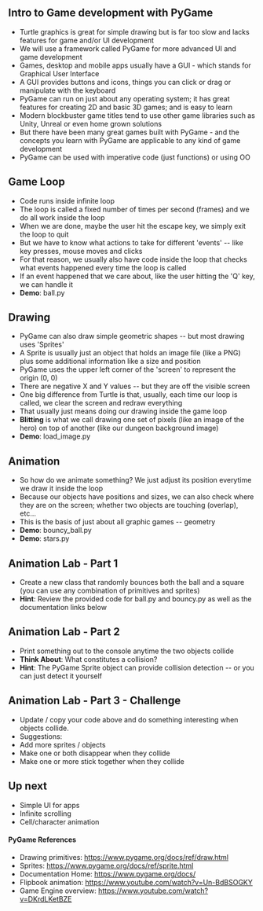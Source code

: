 ## Intro to Game development with PyGame
- Turtle graphics is great for simple drawing but is far too slow and lacks features for game and/or UI development
- We will use a framework called PyGame for more advanced UI and game development
- Games, desktop and mobile apps usually have a GUI - which stands for Graphical User Interface
- A GUI provides buttons and icons, things you can click or drag or manipulate with the keyboard
- PyGame can run on just about any operating system; it has great features for creating 2D and basic 3D games; and is easy to learn
- Modern blockbuster game titles tend to use other game libraries such as Unity, Unreal or even home grown solutions
- But there have been many great games built with PyGame - and the concepts you learn with PyGame are applicable to any kind of game development
- PyGame can be used with imperative code (just functions) or using OO

## Game Loop
- Code runs inside infinite loop
- The loop is called a fixed number of times per second (frames) and we do all work inside the loop
- When we are done, maybe the user hit the escape key, we simply exit the loop to quit
- But we have to know what actions to take for different 'events' -- like key presses, mouse moves and clicks
- For that reason, we usually also have code inside the loop that checks what events happened every time the loop is called
- If an event happened that we care about, like the user hitting the 'Q' key, we can handle it
- **Demo**: ball.py

## Drawing
- PyGame can also draw simple geometric shapes -- but most drawing uses 'Sprites'
- A Sprite is usually just an object that holds an image file (like a PNG) plus some additional information like a size and position
- PyGame uses the upper left corner of the 'screen' to represent the origin (0, 0)
- There are negative X and Y values -- but they are off the visible screen
- One big difference from Turtle is that, usually, each time our loop is called, we clear the screen and redraw everything
- That usually just means doing our drawing inside the game loop
- **Blitting** is what we call drawing one set of pixels (like an image of the hero) on top of another (like our dungeon background image)
- **Demo**: load_image.py

## Animation 
- So how do we animate something? We just adjust its position everytime we draw it inside the loop
- Because our objects have positions and sizes, we can also check where they are on the screen; whether two objects are touching (overlap), etc...
- This is the basis of just about all graphic games -- geometry
- **Demo**: bouncy_ball.py
- **Demo**: stars.py

## Animation Lab - Part 1
- Create a new class that randomly bounces both the ball and a square (you can use any combination of primitives and sprites)
- **Hint**: Review the provided code for ball.py and bouncy.py as well as the documentation links below

## Animation Lab - Part 2
- Print something out to the console anytime the two objects collide
- **Think About**: What constitutes a collision?
- **Hint**: The PyGame Sprite object can provide collision detection -- or you can just detect it yourself

## Animation Lab - Part 3 - Challenge
- Update / copy your code above and do something interesting when objects collide.
- Suggestions:
- Add more sprites / objects
- Make one or both disappear when they collide
- Make one or more stick together when they collide

## Up next
- Simple UI for apps
- Infinite scrolling
- Cell/character animation

#### PyGame References
- Drawing primitives: https://www.pygame.org/docs/ref/draw.html
- Sprites: https://www.pygame.org/docs/ref/sprite.html
- Documentation Home: https://www.pygame.org/docs/
- Flipbook animation: https://www.youtube.com/watch?v=Un-BdBSOGKY
- Game Engine overview: https://www.youtube.com/watch?v=DKrdLKetBZE